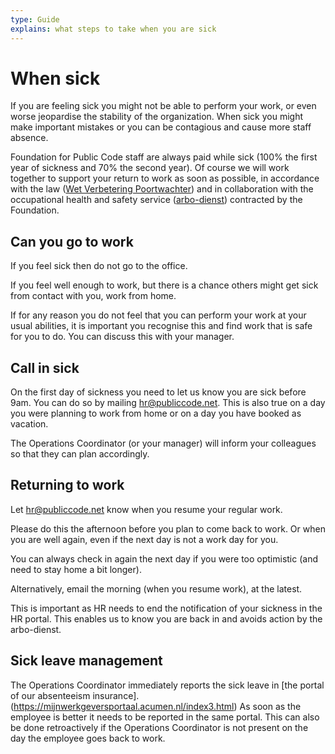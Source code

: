 ```yaml
---
type: Guide
explains: what steps to take when you are sick
---
```


# When sick

If you are feeling sick you might not be able to perform your work, or even worse jeopardise the stability of the organization.
When sick you might make important mistakes or you can be contagious and cause more staff absence.

Foundation for Public Code staff are always paid while sick (100% the first year of sickness and 70% the second year).
Of course we will work together to support your return to work as soon as possible, in accordance with the law ([Wet Verbetering Poortwachter](https://www.arboportaal.nl/onderwerpen/wet-verbetering-poortwachter)) and in collaboration with the occupational health and safety service ([arbo-dienst](https://nl.wikipedia.org/wiki/Arbodienst)) contracted by the Foundation.

## Can you go to work

If you feel sick then do not go to the office.

If you feel well enough to work, but there is a chance others might get sick from contact with you, work from home.

If for any reason you do not feel that you can perform your work at your usual abilities, it is important you recognise this and find work that is safe for you to do. You can discuss this with your manager.

## Call in sick

On the first day of sickness you need to let us know you are sick before 9am. You can do so by mailing <hr@publiccode.net>.
This is also true on a day you were planning to work from home or on a day you have booked as vacation.

The Operations Coordinator (or your manager) will inform your colleagues so that they can plan accordingly.

## Returning to work

Let <hr@publiccode.net> know when you resume your regular work.

Please do this the afternoon before you plan to come back to work. Or when you are well again, even if the next day is not a work day for you.

You can always check in again the next day if you were too optimistic (and need to stay home a bit longer).

Alternatively, email the morning (when you resume work), at the latest.

This is important as HR needs to end the notification of your sickness in the HR portal.
This enables us to know you are back in and avoids action by the arbo-dienst.

## Sick leave management

The Operations Coordinator immediately reports the sick leave in [the portal of our absenteeism insurance].(https://mijnwerkgeversportaal.acumen.nl/index3.html)
As soon as the employee is better it needs to be reported in the same portal. This can also be done retroactively if the Operations Coordinator is not present on the day the employee goes back to work.
